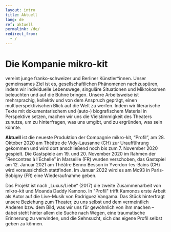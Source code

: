 ```yaml
---
layout: intro
title: Aktuell
lang: de
ref: aktuell
permalink: /de/
redirect_from:
  - /
---
```

# Die Kompanie mikro-kit
vereint junge franko-schweizer und Berliner Künstler*innen. Unser gemeinsames Ziel ist es, gesellschaftlichen Phänomenen nachzuspüren, indem wir individuelle Lebenswege, singuläre Situationen und Mikrokosmen beleuchten und auf die Bühne bringen. Unsere Arbeitsweise ist mehrsprachig, kollektiv und von dem Anspruch geprägt, einen multiperspektivischen Blick auf die Welt zu werfen. Indem wir literarische Texte mit dokumentarischem und (auto-) biografischem Material in Perspektive setzen, machen wir uns die Vielstimmigkeit des Theaters zunutze, um zu hinterfragen, was uns umgibt, und zu ergründen, was sein könnte.  


**Aktuell** ist die neueste Produktion der Compagnie mikro-kit, “Profil”, am 28. Oktober 2020 am Théâtre de Vidy-Lausanne (CH) zur Uraufführung gekommen und wird dort anschließend noch bis zum 7. November 2020 gespielt. Die Gastspiele am 19. und 20. November 2020 im Rahmen der “Rencontres à l’Échelle” in Marseille (FR) wurden verschoben, das Gastspiel am 12. Januar 2021 am Théâtre Benno Besson in Yverdon-les-Bains (CH) wird voraussichtlich stattfinden. Im Januar 2022 wird es am Mc93 in Paris-Bobigny (FR) eine Wiederaufnahme geben.

Das Projekt ist nach „Luxus/Liebe“ (2017) die zweite Zusammenarbeit von mikro-kit und Moanda Daddy Kamono. In "Profil" trifft Kamonos erste Arbeit als Autor auf die Live-Musik von Rodriguez Vangama. Das Stück hinterfragt unsere Beziehung zum Theater, zu uns selbst und dem vermeintlich Anderen bzw. dem Bild, was wir uns für gewöhnlich von ihm machen – dabei steht hinter allem die Suche nach Wegen, eine traumatische Erinnerung zu verwinden, und die Sehnsucht, sich das eigene Profil selbst geben zu können.


